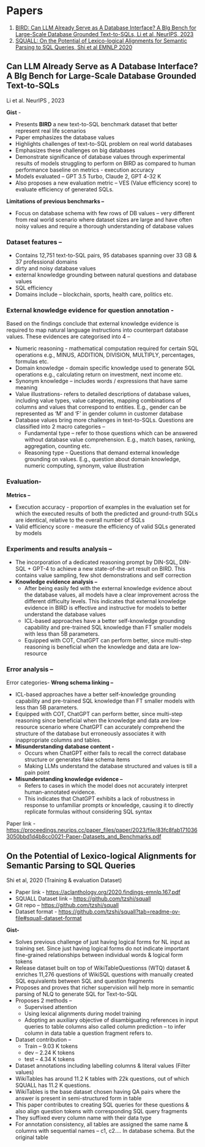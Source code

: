 # Papers

1. [BIRD: Can LLM Already Serve as A Database Interface? A BIg Bench for Large-Scale Database Grounded Text-to-SQLs, Li et al, NeurIPS, 2023](#can-llm-already-serve-as-a-database-interface-a-big-bench-for-large-scale-database-grounded-text-to-sqls)
2. [SQUALL: On the Potential of Lexico-logical Alignments for Semantic Parsing to SQL Queries, Shi et al EMNLP 2020](#on-the-potential-of-lexico-logical-alignments-for-semantic-parsing-to-sql-queries)

## Can LLM Already Serve as A Database Interface? A BIg Bench for Large-Scale Database Grounded Text-to-SQLs 
Li et al. NeurIPS , 2023

**Gist** -  
* Presents **BIRD** a new text-to-SQL benchmark dataset that better represent real life scenarios
* Paper emphasizes the database values
* Highlights challenges of text-to-SQL problem on real world databases
* Emphasizes these challenges on big databases
* Demonstrate significance of database values through experimental results of models struggling to perform on BIRD as compared to human performance baseline on metrics - execution accuracy
* Models evaluated – GPT 3.5 Turbo, Claude 2, GPT 4-32 K
* Also proposes a new evaluation metric – VES (Value efficiency score) to evaluate efficiency of generated SQLs.

**Limitations of previous benchmarks –**
* Focus on database schema with few rows of DB values – very different from real world scenario where dataset sizes are large and have often noisy values and require a thorough understanding of database values

### Dataset features –
* Contains 12,751 text-to-SQL pairs, 95 databases spanning over 33 GB & 37 professional domains
* dirty and noisy database values
* external knowledge grounding between natural questions and database values
* SQL efficiency
* Domains include – blockchain, sports, health care, politics etc.

### External knowledge evidence for question annotation -
Based on the findings conclude that external knowledge evidence is required to map natural language instructions into counterpart database values. These evidences are categorised into 4 –
 * Numeric reasoning - mathematical computation required for certain SQL operations e.g., MINUS, ADDITION, DIVISION, MULTIPLY, percentages, formulas etc.
 * Domain knowledge - domain specific knowledge used to generate SQL operations e.g., calculating return on investment, next income etc.
 * Synonym knowledge – includes words / expressions that have same meaning
 * Value illustrations- refers to detailed descriptions of database values, including value types, value categories, mapping combinations of columns and values that correspond to entities. E.g., gender can be represented as ‘M’ and ‘F’ in gender column in customer database
* Database values bring more challenges in text-to-SQLs. Questions are classified into 2 macro categories –
  * Fundamental type – refer to those questions which can be answered without database value comprehension. E.g., match bases, ranking, aggregation, counting etc.
  * Reasoning type – Questions that demand external knowledge grounding on values. E.g., question about domain knowledge, numeric computing, synonym, value illustration 

### Evaluation- 
**Metrics –** 
* Execution accuracy - proportion of examples in the evaluation set for which the executed results of both the predicted and ground-truth SQLs are identical, relative to the overall number of SQLs
* Valid efficiency score - measure the efficiency of valid SQLs generated by models

### Experiments and results analysis –
* The incorporation of a dedicated reasoning prompt by DIN-SQL, DIN-SQL + GPT-4 to achieve a new state-of-the-art result on BIRD. This contains value sampling, few shot demonstrations and self correction
* **Knowledge evidence analysis –**
  * After being easily fed with the external knowledge evidence about the database values, all models have a clear improvement across the different difficulty levels. This indicates that external knowledge evidence in BIRD is effective and instructive for models to better understand the database values
  * ICL-based approaches have a better self-knowledge grounding capability and pre-trained SQL knowledge than FT smaller models with less than 5B parameters.
  * Equipped with COT, ChatGPT can perform better, since multi-step reasoning is beneficial when the knowledge and data are low-resource

### Error analysis –
Error categories-
**Wrong schema linking –**
* ICL-based approaches have a better self-knowledge grounding capability and pre-trained SQL knowledge than FT smaller models with less than 5B parameters.
* Equipped with COT, ChatGPT can perform better, since multi-step reasoning since beneficial when the knowledge and data are low-resource scenario where ChatGPT can accurately comprehend the structure of the database but erroneously associates it with inappropriate columns and tables.
* **Misunderstanding database content -**
  * Occurs when ChatGPT either fails to recall the correct database structure or generates fake schema items
  * Making LLMs understand the database structured and values is till a pain point
* **Misunderstanding knowledge evidence –**
  * Refers to cases in which the model does not accurately interpret human-annotated evidence.
  * This indicates that ChatGPT exhibits a lack of robustness in response to unfamiliar prompts or knowledge, causing it to directly replicate formulas without considering SQL syntax

Paper link - https://proceedings.neurips.cc/paper_files/paper/2023/file/83fc8fab1710363050bbd1d4b8cc0021-Paper-Datasets_and_Benchmarks.pdf


## On the Potential of Lexico-logical Alignments for Semantic Parsing to SQL Queries
Shi et al, 2020 (Training & evaluation Dataset)

* Paper link - https://aclanthology.org/2020.findings-emnlp.167.pdf
* SQUALL Dataset link – https://github.com/tzshi/squall
* Git repo – https://github.com/tzshi/squall
* Dataset format - https://github.com/tzshi/squall?tab=readme-ov-file#squall-dataset-format 

**Gist-**
* Solves previous challenge of just having logical forms for NL input as training set. Since just having logical forms do not indicate important fine-grained relationships between individual words & logical form tokens
* Release dataset built on top of WikiTableQuestionss (WTQ) dataset & enriches 11,276 questions of WikiSQL questions with manually created SQL equivalents between SQL and question fragments
* Proposes and proves that richer supervision will help more in semantic parsing of NLQ to generate SQL for Text-to-SQL
* Proposes 2 methods –
  * Supervised attention
  * Using lexical alignments during model training
  * Adopting an auxiliary objective of disambiguating references in input queries to table columns also called column prediction – to infer column in data table a question fragment refers to.
* Dataset contribution –
   *  Train – 9.03 K tokens
   *  dev – 2.24 K tokens
   *  test – 4.34 K tokens
* Dataset annotations including labelling columns & literal values (Filter values)
* WikiTables has around 11.2 K tables with 22k questions, out of which SQUALL has 11.2 K questions.
* WikiTables is the base dataset chosen having QA pairs where the answer is present in semi-structured form in table
* This paper contributes to creating SQL queries for these questions & also align question tokens with corresponding SQL query fragments
* They suffixed every column name with their data type
* For annotation consistency, all tables are assigned the same name & columns with sequential names – c1, c2…. In database schema. But the original table
